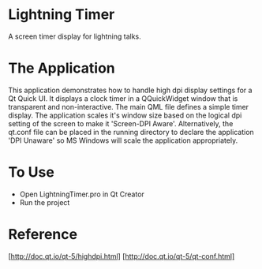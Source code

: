 # Lightning Timer
A screen timer display for lightning talks. 

# The Application
This application demonstrates how to handle high dpi display settings for a Qt Quick UI. It displays a clock timer in a QQuickWidget window that is transparent and non-interactive. The main QML file defines a simple timer display. The application scales it's window size based on the logical dpi setting of the screen to make it 'Screen-DPI Aware'. Alternatively, the qt.conf file can be placed in the running directory to declare the application 'DPI Unaware' so MS Windows will scale the application appropriately.

# To Use
* Open LightningTimer.pro in Qt Creator
* Run the project

# Reference
[http://doc.qt.io/qt-5/highdpi.html]
[http://doc.qt.io/qt-5/qt-conf.html]
